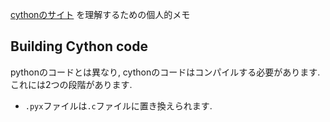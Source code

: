 [cythonのサイト](http://docs.cython.org/en/latest/src/quickstart/build.html) を理解するための個人的メモ

## Building Cython code

pythonのコードとは異なり, cythonのコードはコンパイルする必要があります. これには2つの段階があります.

- `.pyx`ファイルは`.c`ファイルに置き換えられます.
